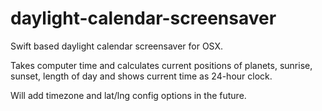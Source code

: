 # daylight-calendar-screensaver
Swift based daylight calendar screensaver for OSX.

Takes computer time and calculates current positions of planets, sunrise, sunset, length of day and shows current time as 24-hour clock.

Will add timezone and lat/lng config options in the future.
